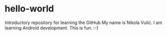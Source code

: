 # hello-world
Introductory repository for learning the GitHub
My name is Nikola Vulić. I am learning Android development. This is fun. :-)
